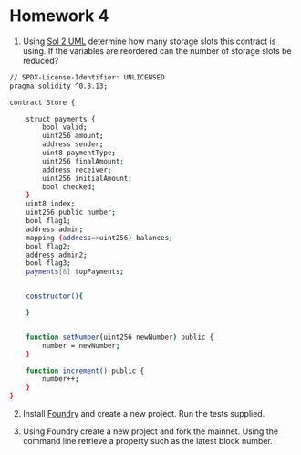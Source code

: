 # Homework 4

1. Using [Sol 2 UML](https://github.com/naddison36/sol2uml) determine how many storage slots this contract is using. 
If the variables are reordered can the number of storage slots be reduced?
```bash
// SPDX-License-Identifier: UNLICENSED
pragma solidity ^0.8.13;

contract Store {

    struct payments {
        bool valid;
        uint256 amount;
        address sender;
        uint8 paymentType;
        uint256 finalAmount;
        address receiver;
        uint256 initialAmount;
        bool checked;
    }
    uint8 index;
    uint256 public number;
    bool flag1;
    address admin;
    mapping (address=>uint256) balances;
    bool flag2;
    address admin2;
    bool flag3;
    payments[8] topPayments;


    constructor(){

    }


    function setNumber(uint256 newNumber) public {
        number = newNumber;
    }

    function increment() public {
        number++;
    }
}
```
2. Install [Foundry](https://book.getfoundry.sh/) and create a new project. Run the tests supplied.

3. Using Foundry create a new project and fork the mainnet. Using the command
line retrieve a property such as the latest block number.
